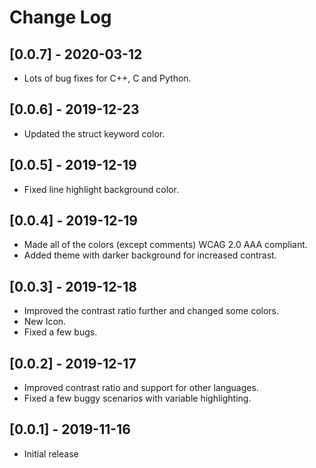 # Change Log

## [0.0.7] - 2020-03-12
- Lots of bug fixes for C++, C and Python.

## [0.0.6] - 2019-12-23
- Updated the struct keyword color.

## [0.0.5] - 2019-12-19
- Fixed line highlight background color.

## [0.0.4] - 2019-12-19
- Made all of the colors (except comments) WCAG 2.0 AAA compliant.
- Added theme with darker background for increased contrast.

## [0.0.3] - 2019-12-18
- Improved the contrast ratio further and changed some colors.
- New Icon.
- Fixed a few bugs.

## [0.0.2] - 2019-12-17
- Improved contrast ratio and support for other languages.
- Fixed a few buggy scenarios with variable highlighting.

## [0.0.1] - 2019-11-16
- Initial release